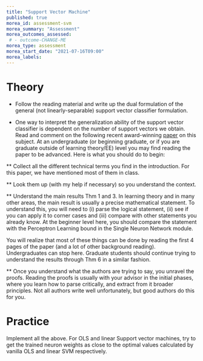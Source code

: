 ```yaml
---
title: "Support Vector Machine"
published: true
morea_id: assessment-svm
morea_summary: "Assessment"
morea_outcomes_assessed:
 # - outcome-CHANGE-ME
morea_type: assessment
morea_start_date: "2021-07-16T09:00"
morea_labels:
---
```

# Theory
* Follow the reading material and write up the dual formulation of the general
(not linearly-separable) support vector classifier formulation.

* One way to interpret the generalization ability of the support
vector classifier is dependent on the number of support vectors we
obtain.  Read and comment on the following recent award-winning
[paper](http://proceedings.mlr.press/v132/hanneke21a/hanneke21a.pdf)
on this subject. At an undergraduate (or beginning graduate, or if you
are graduate outside of learning theory/EE) level you may find reading
the paper to be advanced. Here is what you should do to begin:

** Collect all the different technical terms you find in the
introduction. For this paper, we have mentioned most of them in class.

** Look them up (with my help if necessary) so you understand the
context.  

** Understand the main results Thm 1 and 3. In learning theory and in
many other areas, the main result is usually a precise mathematical
statement. To understand this, you will need to (i) parse the logical
statement, (ii) see if you can apply it to corner cases and (iii)
compare with other statements you already know. At the beginner level
here, you should compare the statement with the Perceptron Learning 
bound in the Single Neuron Network module. 

You will realize that most of these things can be done by reading the
first 4 pages of the paper (and a lot of other background reading). 
Undergraduates can stop here. Graduate students should continue trying
to understand the results through Thm 6 in a similar fashion.

** Once you understand what the authors are trying to say, you unravel
the proofs. Reading the proofs is usually with your advisor in the initial
phases, where you learn how to parse critically, and extract from it 
broader principles. Not all authors write well unfortunately, but good
authors do this for you. 


# Practice

Implement all the above. For OLS and linear Support vector machines, try to get the trained neuron weights as close to the optimal values calculated by vanilla OLS and linear SVM respectively.

